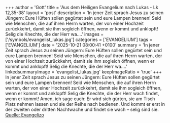 +++
author = 'Gott'
title = 'Aus dem Heiligen Evangelium nach Lukas - Lk 12,35-38'
layout = 'post'
description = 'In jener Zeit sprach Jesus zu seinen Jüngern: Eure Hüften sollen gegürtet sein und eure Lampen brennen! Seid wie Menschen, die auf ihren Herrn warten, der von einer Hochzeit zurückkehrt, damit sie ihm sogleich öffnen, wenn er kommt und anklopft! Selig die Knechte, die der Herr wa....'
images = ['/symbols/evangelist_lukas.jpg']
categories = ['EVANGELIUM']
tags = ['EVANGELIUM']
date = '2025-10-21 08:00:41 +0100'
summary = 'In jener Zeit sprach Jesus zu seinen Jüngern: Eure Hüften sollen gegürtet sein und eure Lampen brennen! Seid wie Menschen, die auf ihren Herrn warten, der von einer Hochzeit zurückkehrt, damit sie ihm sogleich öffnen, wenn er kommt und anklopft! Selig die Knechte, die der Herr wa....'
linkedsummaryImage = 'evangelist_lukas.jpg'
keepImageRatio = 'true'
+++
In jener Zeit sprach Jesus zu seinen Jüngern: Eure Hüften sollen gegürtet sein und eure Lampen brennen!
Seid wie Menschen, die auf ihren Herrn warten, der von einer Hochzeit zurückkehrt, damit sie ihm sogleich öffnen, wenn er kommt und anklopft!
Selig die Knechte, die der Herr wach findet, wenn er kommt! Amen, ich sage euch: Er wird sich gürten, sie am Tisch Platz nehmen lassen und sie der Reihe nach bedienen.<!--more-->
Und kommt er erst in der zweiten oder dritten Nachtwache und findet sie wach – selig sind sie.<br> [Quelle: Evangelizo](https://evangeliumtagfuertag.org/DE/gospel)
